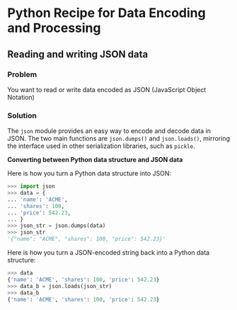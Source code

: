 # Python Recipe for Data Encoding and Processing

## Reading and writing JSON data

### Problem

You want to read or write data encoded as JSON (JavaScript Object 
Notation)

### Solution

The `json` module provides an easy way to encode and decode data in 
JSON. The two main functions are `json.dumps()` and `json.loads()`, 
mirroring the interface used in other serialization libraries, such 
as `pickle`.

**Converting between Python data structure and JSON data**

Here is how you turn a Python data structure into JSON:

```python
>>> import json
>>> data = {
... 'name': 'ACME', 
... 'shares': 100, 
... 'price': 542.23, 
... }
>>> json_str = json.dumps(data)
>>> json_str
'{"name": "ACME", "shares": 100, "price": 542.23}'
```

Here is how you turn a JSON-encoded string back into a Python data 
structure:

```python
>>> data
{'name': 'ACME', 'shares': 100, 'price': 542.23}
>>> data_b = json.loads(json_str)
>>> data_b
{'name': 'ACME', 'shares': 100, 'price': 542.23}
```
